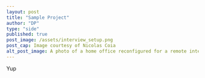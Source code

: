 ```yaml
---
layout: post
title: "Sample Project"
author: "DP"
type: "side"
published: true
post_image: /assets/interview_setup.png
post_cap: Image courtesy of Nicolas Coia
alt_post_image: A photo of a home office reconfigured for a remote interview
---
```


Yup
